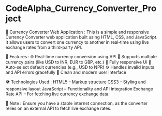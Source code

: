 # CodeAlpha_Currency_Converter_Project
💱 Currency Converter Web Application : 
This is a simple and responsive Currency Converter web application built using HTML, CSS, and JavaScript. It allows users to convert one currency to another in real-time using live exchange rates from a third-party API.

🚀 Features :
🌐 Real-time currency conversion using API
🔄 Supports multiple currency pairs (like USD to INR, EUR to GBP, etc.)
📱 Fully responsive UI
🧠 Auto-select default currencies (e.g., USD to NPR)
⚙️ Handles invalid inputs and API errors gracefully
🎨 Clean and modern user interface

🛠️ Technologies Used : 
HTML5 – Markup structure
CSS3 – Styling and responsive layout
JavaScript – Functionality and API integration
Exchange Rate API – For fetching live currency exchange data


📌 Note : Ensure you have a stable internet connection, as the converter relies on an external API to fetch live exchange rates.
